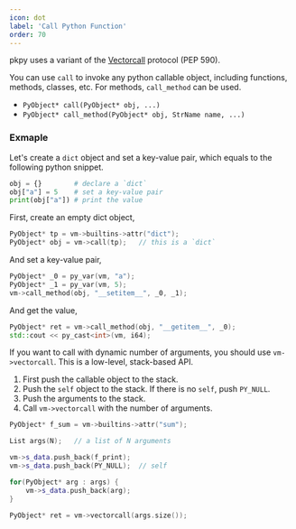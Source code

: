 ```yaml
---
icon: dot
label: 'Call Python Function'
order: 70
---
```


pkpy uses a variant of the [Vectorcall](https://peps.python.org/pep-0590/) protocol (PEP 590).

You can use `call` to invoke any python callable object,
including functions, methods, classes, etc.
For methods, `call_method` can be used.

+ `PyObject* call(PyObject* obj, ...)`
+ `PyObject* call_method(PyObject* obj, StrName name, ...)`

### Exmaple

Let's create a `dict` object and set a key-value pair,
which equals to the following python snippet.

```python
obj = {}        # declare a `dict`
obj["a"] = 5    # set a key-value pair
print(obj["a"]) # print the value
```

First, create an empty dict object,

```cpp
PyObject* tp = vm->builtins->attr("dict");
PyObject* obj = vm->call(tp);	// this is a `dict`
```

And set a key-value pair,

```cpp
PyObject* _0 = py_var(vm, "a");
PyObject* _1 = py_var(vm, 5);
vm->call_method(obj, "__setitem__", _0, _1);
```

And get the value,

```cpp
PyObject* ret = vm->call_method(obj, "__getitem__", _0);
std::cout << py_cast<int>(vm, i64);
```

If you want to call with dynamic number of arguments,
you should use `vm->vectorcall`. This is a low-level, stack-based API.

1. First push the callable object to the stack.
2. Push the `self` object to the stack. If there is no `self`, push `PY_NULL`.
3. Push the arguments to the stack.
4. Call `vm->vectorcall` with the number of arguments.

```cpp
PyObject* f_sum = vm->builtins->attr("sum");

List args(N);   // a list of N arguments

vm->s_data.push_back(f_print);
vm->s_data.push_back(PY_NULL);  // self

for(PyObject* arg : args) {
    vm->s_data.push_back(arg);
}

PyObject* ret = vm->vectorcall(args.size());
```

